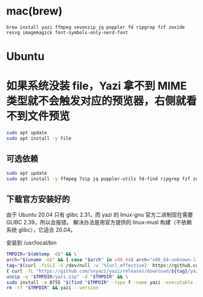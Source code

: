 # mac(brew)
```
brew install yazi ffmpeg sevenzip jq poppler fd ripgrep fzf zoxide resvg imagemagick font-symbols-only-nerd-font
```

# Ubuntu

# 如果系统没装 file，Yazi 拿不到 MIME 类型就不会触发对应的预览器，右侧就看不到文件预览
```bash
sudo apt update
sudo apt install -y file
```

## 可选依赖
```bash
sudo apt update
sudo apt install -y ffmpeg 7zip jq poppler-utils fd-find ripgrep fzf zoxide imagemagick
```

## 下载官方安装好的
由于 Ubuntu 20.04 只有 glibc 2.31，而 yazi 的 linux-gnu 官方二进制现在需要 GLIBC 2.39，所以会报错。
解决办法是用官方提供的 linux-musl 构建（不依赖系统 glibc），它适合 20.04。

安装到 /usr/local/bin
```bash
TMPDIR="$(mktemp -d)" && \
arch="$(uname -m)" && { case "$arch" in x86_64) arch="x86_64-unknown-linux-musl" ;; aarch64|arm64) arch="aarch64-unknown-linux-musl" ;; *) echo "unsupported arch: $arch"; rm -rf "$TMPDIR"; exit 1 ;; esac; } && \
tag="$(curl -fsSLI -o /dev/null -w '%{url_effective}' https://github.com/sxyazi/yazi/releases/latest | awk -F/ '{print $NF}')" && \
{ curl -fL "https://github.com/sxyazi/yazi/releases/download/${tag}/yazi-${arch}.zip" -o "$TMPDIR/yazi.zip" || curl -fL "https://sourceforge.net/projects/yazi.mirror/files/${tag}/yazi-${arch}.zip/download" -o "$TMPDIR/yazi.zip"; } && \
unzip -q "$TMPDIR/yazi.zip" -d "$TMPDIR" && \
sudo install -m 0755 "$(find "$TMPDIR" -type f -name yazi -executable -print -quit)" /usr/local/bin/yazi && \
rm -rf "$TMPDIR" && yazi --version
```